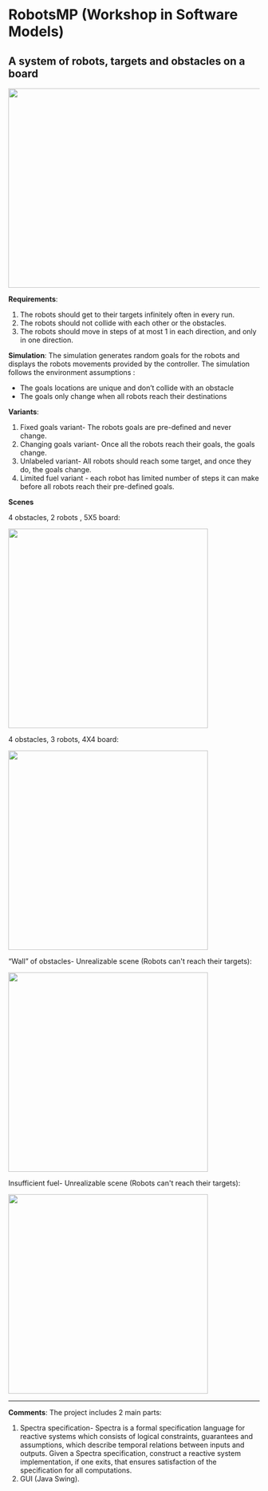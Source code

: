 # RobotsMP (Workshop in Software Models)
  ## A system of robots, targets and obstacles on a board
  
  <img src="https://github.com/nirgorentau/RobotsMP/blob/d7ce817b0245997a1d2f03d19aad47fce7a9a496/Simulator_details.PNG" width="600" height="400">

**Requirements**:
1. The robots should get to their targets infinitely often in every run.
2. The robots should not collide with each other or the obstacles.
3. The robots should move in steps of at most 1 in each direction, and only in one direction.

**Simulation**: 
The simulation generates random goals for the robots and displays the robots movements provided by the controller.
The simulation follows the environment assumptions : 
  - The goals locations are unique and don’t collide with an obstacle 
  - The goals only change when all robots reach their destinations 

**Variants**:
1. Fixed goals variant- The robots goals are pre-defined and never change.
2. Changing goals variant- Once all the robots reach their goals, the goals change.
3. Unlabeled variant- All robots should reach some target, and once they do, the goals change.
4. Limited fuel variant - each robot has limited number of steps it can make before all robots reach their pre-defined goals.

**Scenes**

4 obstacles, 2 robots , 5X5 board:

  <img src="https://github.com/nirgorentau/RobotsMP/blob/c591e5af770072d1e99b8d56a11d1e5c5f7dd206/Scene1.png" width="400" height="400">


4 obstacles, 3 robots, 4X4 board:

  <img src="https://github.com/nirgorentau/RobotsMP/blob/c591e5af770072d1e99b8d56a11d1e5c5f7dd206/Scene3.png" width="400" height="400">
  
  
“Wall” of obstacles- Unrealizable scene (Robots can't reach their targets): 
  
  <img src="https://github.com/nirgorentau/RobotsMP/blob/c591e5af770072d1e99b8d56a11d1e5c5f7dd206/WallOfObstacles.png" width="400" height="400">
  
  
Insufficient fuel- Unrealizable scene (Robots can't reach their targets):

  <img src="https://github.com/nirgorentau/RobotsMP/blob/35ee7151c8164e5c0a4ca6cca416ed16fdd29947/Limited_Fuel.png" width="400" height="400">


********************************************************************************************************************************************
**Comments**: 
The project includes 2 main parts:
1. Spectra specification- Spectra is a formal specification language for reactive systems which consists of logical constraints,
guarantees and assumptions, which describe temporal relations between inputs and outputs. Given a Spectra specification, construct a reactive
system implementation, if one exits, that ensures satisfaction of the specification for all computations.
2. GUI (Java Swing).

